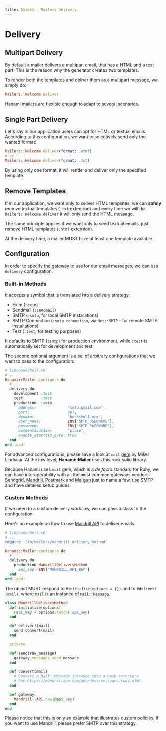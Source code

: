 ```yaml
---
title: Guides - Mailers Delivery
---
```


# Delivery

## Multipart Delivery

By default a mailer delivers a multipart email, that has a HTML and a text part.
This is the reason why the generator creates two templates.

To render both the templates and deliver them as a multipart message, we simply do:

```ruby
Mailers::Welcome.deliver
```

Hanami mailers are flexible enough to adapt to several scenarios.

## Single Part Delivery

Let's say in our application users can opt for HTML or textual emails.
According to this configuration, we want to selectively send only the wanted format:

```ruby
Mailers::Welcome.deliver(format: :html)
# or
Mailers::Welcome.deliver(format: :txt)
```

By using only one format, it will render and deliver only the specified template.

## Remove Templates

If in our application, we want only to deliver HTML templates, we can **safely** remove textual templates (`.txt` extension) and every time we will do `Mailers::Welcome.deliver` it will only send the HTML message.

The same principle applies if we want only to send textual emails, just remove HTML templates (`.html` extension).

<p class="warning">
  At the delivery time, a mailer MUST have at least one template available.
</p>

## Configuration

In order to specify the gateway to use for our email messages, we can use `delivery` configuration.

### Built-in Methods

It accepts a symbol that is translated into a delivery strategy:

  * Exim (`:exim`)
  * Sendmail (`:sendmail`)
  * SMTP (`:smtp`, for local SMTP installations)
  * SMTP Connection (`:smtp_connection`, via `Net::SMTP` - for remote SMTP installations)
  * Test (`:test`, for testing purposes)

It defaults to SMTP (`:smtp`) for production environment, while `:test` is automatically set for development and test.

The second optional argument is a set of arbitrary configurations that we want to pass to the configuration:

```ruby
# lib/bookshelf.rb
# ...
Hanami::Mailer.configure do
  # ...
  delivery do
    development :test
    test        :test
    production  :smtp,
      address:              "smtp.gmail.com",
      port:                 587,
      domain:               "bookshelf.org",
      user_name:            ENV['SMTP_USERNAME'],
      password:             ENV['SMTP_PASSWORD'],
      authentication:       "plain",
      enable_starttls_auto: true
  end
end.load!
```

For advanced configurations, please have a look at `mail` [gem](https://github.com/mikel/mail) by Mikel Lindsaar.
At the low level, **Hanami::Mailer** uses this rock solid library.

Because Hanami uses `mail` gem, which is a _de facto_ standard for Ruby, we can have interoperability with all the most common gateways vendors.
[Sendgrid](https://devcenter.heroku.com/articles/sendgrid#ruby-rails), [Mandrill](https://devcenter.heroku.com/articles/mandrill#sending-with-smtp), [Postmark](https://devcenter.heroku.com/articles/postmark#sending-emails-via-the-postmark-smtp-interface) and [Mailgun](https://devcenter.heroku.com/articles/mailgun#sending-emails-via-smtp) just to name a few, use SMTP and have detailed setup guides.

### Custom Methods

If we need to a custom delivery workflow, we can pass a class to the configuration.

Here's an example on how to use [Mandrill API](https://mandrillapp.com/api/docs/) to deliver emails.

```ruby
# lib/bookshelf.rb
# ...
require 'lib/mailers/mandrill_delivery_method'

Hanami::Mailer.configure do
  # ...
  delivery do
    production MandrillDeliveryMethod
      api_key: ENV['MANDRILL_API_KEY']
  end
end.load!
```

The object MUST respond to `#initialize(options = {})` and to `#deliver!(mail)`, where `mail` is an instance of [`Mail::Message`](https://github.com/mikel/mail/blob/master/lib/mail/mail.rb).

```ruby
class MandrillDeliveryMethod
  def initialize(options)
    @api_key = options.fetch(:api_key)
  end

  def deliver!(mail)
    send convert(mail)
  end

  private

  def send(raw_message)
    gateway.messages.send message
  end

  def convert(mail)
    # Convert a Mail::Message instance into a Hash structure
    # See https://mandrillapp.com/api/docs/messages.ruby.html
  end

  def gateway
    Mandrill::API.new(@api_key)
  end
end
```

<p class="notice">
  Please notice that this is only an example that illustrates custom policies. If you want to use Mandrill, please prefer SMTP over this strategy.
</p>
